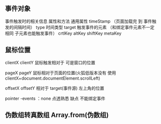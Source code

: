 ## 事件对象
事件触发时的相关信息
属性和方法
通用属性  timeStamp （页面加载完 到 事件触发的间隔时间）
          type 时间类型
          target 触发事件的元素    （和绑定事件元素不一定相同  子元素也能触发事件）
          crtlKey altKey shiftKey metaKey
## 鼠标位置
clientX clientY 鼠标触发相对于  可是窗口的位置

pageX pageY 鼠标相对于页面的位置(火狐低版本没有 使用 clientX+document.documentElement.scrollLeft)

offsetX offsetY 相对于 target(事件源) 左上角的位置 

pointer -events ：none 点透熟悉  缺点  不能绑定事件

## 伪数组转真数组 Array.from(伪数组)